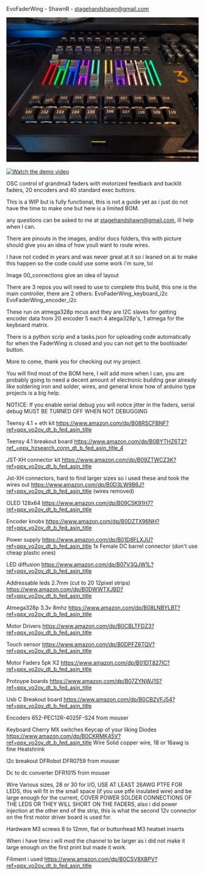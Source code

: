 EvoFaderWing - ShawnR - stagehandshawn@gmail.com

![FaderWing Image](docs/images/faderwing.jpg)


[![Watch the demo video](https://img.youtube.com/vi/fbl81pGS5f4/0.jpg)](https://youtu.be/fbl81pGS5f4)

OSC control of grandma3 faders with motorized feedback and backlit faders, 20 encoders and 40 standard exec buttons.

This is a WIP but is fully functional, this is not a guide yet as i just do not have the time to make one but here is a limited BOM.

any questions can be asked to me at stagehandshawn@gmail.com, ill help when I can.

There are pinouts in the images, and/or docs folders, this with picture should give you an idea of how youll want to route wires.

I have not coded in years and was never great at it so i leaned on ai to make this happen so the code could use some work i'm sure, lol

Image 00_connections give an idea of layout

There are 3 repos you will need to use to complete this build, this one is the main controller, there are 2 others:
EvoFaderWing_keyboard_i2c
EvoFaderWing_encoder_i2c

These run on atmega328p mcus and they are I2C slaves for getting encoder data from 20 encoder 5 each 4 atega328p's, 1
atmega for the keyboard matrix.

There is a python scrip and a tasks.json for uploading code automatically for when the FaderWing is closed and you can not get to the bootloader button.

More to come, thank you for checking out my project.

You will find most of the BOM here, I will add more when I can, you are probably going to need a decent amount of electronic building gear already
like soldering iron and solder, wires, and general know how of arduino type projects is a big help.

NOTICE: If you enable serial debug you will notice jitter in the faders, serial debug MUST BE TURNED OFF WHEN NOT DEBUGGING

Teensy 4.1 + eth kit
    https://www.amazon.com/dp/B08RSCFBNF?ref=ppx_yo2ov_dt_b_fed_asin_title

Teensy 4.1 breakout board
    https://www.amazon.com/dp/B0BYTHZ6T2?ref_=ppx_hzsearch_conn_dt_b_fed_asin_title_4

JST-XH connector kit
    https://www.amazon.com/dp/B09ZTWCZ3K?ref=ppx_yo2ov_dt_b_fed_asin_title

Jst-XH connectors, hard to find larger sizes so i used these and took the wires out
    https://www.amazon.com/dp/B0D3LW9B6J?ref=ppx_yo2ov_dt_b_fed_asin_title (wires removed)

OLED 128x64
    https://www.amazon.com/dp/B09C5K91H7?ref=ppx_yo2ov_dt_b_fed_asin_title

Encoder knobs
    https://www.amazon.com/dp/B0DZTX96NH?ref=ppx_yo2ov_dt_b_fed_asin_title

Power supply
    https://www.amazon.com/dp/B01D8FLXJU?ref=ppx_yo2ov_dt_b_fed_asin_title
        1x Female DC barrel connector (don't use cheap plastic ones)

LED diffusion
    https://www.amazon.com/dp/B07V3QJW1L?ref=ppx_yo2ov_dt_b_fed_asin_title

Addressable leds 2.7mm (cut to 20 12pixel strips)
    https://www.amazon.com/dp/B0DWWTXJBD?ref=ppx_yo2ov_dt_b_fed_asin_title

Atmega328p 3.3v 8mhz
    https://www.amazon.com/dp/B08LNBYLBT?ref=ppx_yo2ov_dt_b_fed_asin_title

Motor Drivers
    https://www.amazon.com/dp/B0CBLTFDZ3?ref=ppx_yo2ov_dt_b_fed_asin_title

Touch sensor
    https://www.amazon.com/dp/B0DPFZ6TQV?ref=ppx_yo2ov_dt_b_fed_asin_title

Motor Faders 5pk X2
    https://www.amazon.com/dp/B01DT827IC?ref=ppx_yo2ov_dt_b_fed_asin_title

Protoype boards
    https://www.amazon.com/dp/B07ZYNWJ1S?ref=ppx_yo2ov_dt_b_fed_asin_title

Usb C Breakout board
    https://www.amazon.com/dp/B0CB2VFJ54?ref=ppx_yo2ov_dt_b_fed_asin_title

Encoders
    652-PEC12R-4025F-S24 from mouser

Keyboard
    Cherry MX switches
    Keycap of your liking
    Diodes
        https://www.amazon.com/dp/B0CKRMK45V?ref=ppx_yo2ov_dt_b_fed_asin_title
    Wire
        Solid copper wire, 18 or 16awg is fine
        Heatshrink

I2c breakout
    DFRobot DFR0759 from mouser

Dc to dc converter
    DFR1015 from mouser

Wire 
     Various sizes, 28 or 30 for I/O, USE AT LEAST 26AWG PTFE FOR LEDS, this will fit in the small space (if you use ptfe insulated wire) and be large enough for the current, COVER POWER SOLDER CONNECTIONS OF THE LEDS OR THEY WILL SHORT ON THE FADERS, also i did power injection at the other end 
     of the strip, this is what the second 12v connector on the first motor driver board is used for.

 Hardware
    M3 screws 8 to 12mm, flat or buttonhead
    M3 heatset inserts    

When i have time i will mod the channel to be larger as i did not make it large enough on the first print but made it work.


Filiment i used
https://www.amazon.com/dp/B0CSV8XBPV?ref=ppx_yo2ov_dt_b_fed_asin_title